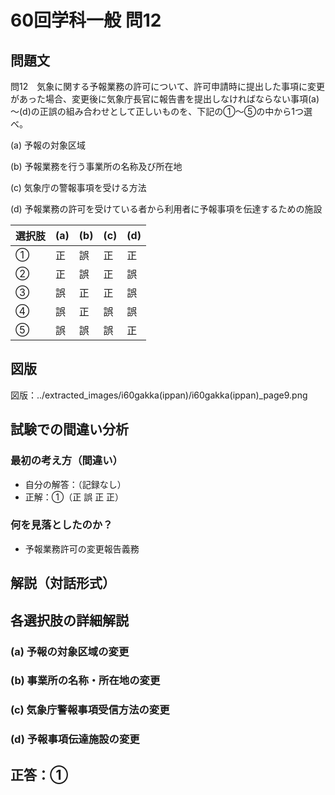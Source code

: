 # 60回学科一般 問12

## 問題文

問12　気象に関する予報業務の許可について、許可申請時に提出した事項に変更があった場合、変更後に気象庁長官に報告書を提出しなければならない事項(a)～(d)の正誤の組み合わせとして正しいものを、下記の①～⑤の中から1つ選べ。

(a) 予報の対象区域

(b) 予報業務を行う事業所の名称及び所在地

(c) 気象庁の警報事項を受ける方法

(d) 予報業務の許可を受けている者から利用者に予報事項を伝達するための施設

| 選択肢 | (a) | (b) | (c) | (d) |
|--------|-----|-----|-----|-----|
| ① | 正 | 誤 | 正 | 正 |
| ② | 正 | 誤 | 正 | 誤 |
| ③ | 誤 | 正 | 正 | 誤 |
| ④ | 誤 | 正 | 誤 | 誤 |
| ⑤ | 誤 | 誤 | 誤 | 正 |

## 図版

図版：../extracted_images/i60gakka(ippan)/i60gakka(ippan)_page9.png

## 試験での間違い分析

### 最初の考え方（間違い）
- 自分の解答：（記録なし）
- 正解：①（正 誤 正 正）

### 何を見落としたのか？
- 予報業務許可の変更報告義務

## 解説（対話形式）

## 各選択肢の詳細解説

### (a) 予報の対象区域の変更

### (b) 事業所の名称・所在地の変更

### (c) 気象庁警報事項受信方法の変更

### (d) 予報事項伝達施設の変更

## 正答：①